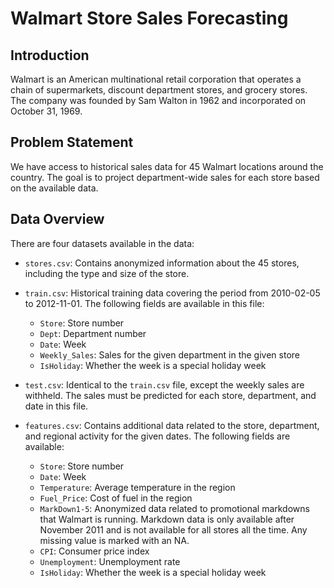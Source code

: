 # Walmart Store Sales Forecasting
## Introduction
Walmart is an American multinational retail corporation that operates a chain of supermarkets, discount department stores, and grocery stores. The company was founded by Sam Walton in 1962 and incorporated on October 31, 1969.

## Problem Statement
We have access to historical sales data for 45 Walmart locations around the country. The goal is to project department-wide sales for each store based on the available data.

## Data Overview
There are four datasets available in the data:

* `stores.csv`: Contains anonymized information about the 45 stores, including the type and size of the store.

* `train.csv`: Historical training data covering the period from 2010-02-05 to 2012-11-01. 
The following fields are available in this file:

  - `Store`: Store number
  - `Dept`: Department number
  - `Date`: Week
  - `Weekly_Sales`: Sales for the given department in the given store
  - `IsHoliday`: Whether the week is a special holiday week
* `test.csv`: Identical to the `train.csv` file, except the weekly sales are withheld. The sales must be predicted for each store, department, and date in this file.

* `features.csv`: Contains additional data related to the store, department, and regional activity for the given dates. The following fields are available:

  - `Store`: Store number
  - `Date`: Week
  - `Temperature`: Average temperature in the region
  - `Fuel_Price`: Cost of fuel in the region
  - `MarkDown1-5`: Anonymized data related to promotional markdowns that Walmart is running. Markdown data is only available after November 2011 and is not available for all stores all the time. Any missing value is marked with an NA.
  - `CPI`: Consumer price index
  - `Unemployment`: Unemployment rate
  - `IsHoliday`: Whether the week is a special holiday week
